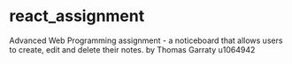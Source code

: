 # react_assignment
Advanced Web Programming assignment - a noticeboard that allows users to create, edit and delete their notes. 
by Thomas Garraty u1064942
